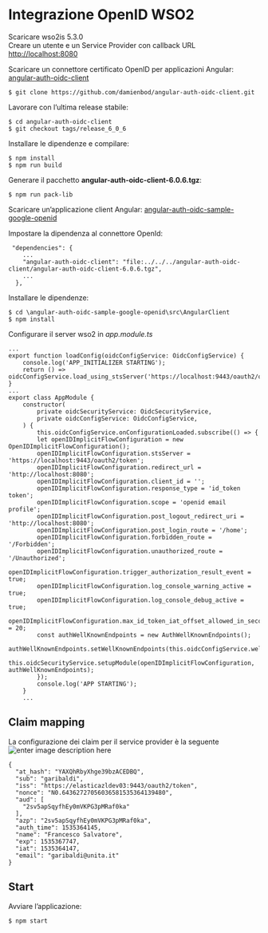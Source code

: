 <h1 id="integrazione--openid-wso2">Integrazione  OpenID WSO2</h1>
<p>Scaricare wso2is 5.3.0<br>
Creare un utente e un Service Provider con callback URL <a href="http://localhost:8080">http://localhost:8080</a></p>
<p>Scaricare un connettore certificato OpenID per applicazioni Angular:  <a href="https://github.com/damienbod/angular-auth-oidc-client">angular-auth-oidc-client</a></p>
<pre><code>$ git clone https://github.com/damienbod/angular-auth-oidc-client.git
</code></pre>
<p>Lavorare con l’ultima release stabile:</p>
<pre><code>$ cd angular-auth-oidc-client
$ git checkout tags/release_6_0_6
</code></pre>
<p>Installare le dipendenze e compilare:</p>
<pre><code>$ npm install
$ npm run build
</code></pre>
<p>Generare il pacchetto <strong>angular-auth-oidc-client-6.0.6.tgz</strong>:</p>
<pre><code>$ npm run pack-lib
</code></pre>
<p>Scaricare un’applicazione client Angular:  <a href="https://github.com/damienbod/angular-auth-oidc-sample-google-openid">angular-auth-oidc-sample-google-openid</a></p>
<p>Impostare la dipendenza al connettore OpenId:</p>
<pre class=" language-json"><code class="prism  language-json"> <span class="token string">"dependencies"</span><span class="token punctuation">:</span> <span class="token punctuation">{</span>
	<span class="token operator">...</span>
    <span class="token string">"angular-auth-oidc-client"</span><span class="token punctuation">:</span> <span class="token string">"file:../../../angular-auth-oidc-client/angular-auth-oidc-client-6.0.6.tgz"</span><span class="token punctuation">,</span>
	<span class="token operator">...</span>
  <span class="token punctuation">}</span><span class="token punctuation">,</span>
</code></pre>
<p>Installare le dipendenze:</p>
<pre><code>$ cd \angular-auth-oidc-sample-google-openid\src\AngularClient
$ npm install
</code></pre>
<p>Configurare il server wso2 in <em>app.module.ts</em></p>
<pre class=" language-ts"><code class="prism  language-ts"><span class="token operator">...</span>
<span class="token keyword">export</span> <span class="token keyword">function</span> <span class="token function">loadConfig</span><span class="token punctuation">(</span>oidcConfigService<span class="token punctuation">:</span> OidcConfigService<span class="token punctuation">)</span> <span class="token punctuation">{</span>
    console<span class="token punctuation">.</span><span class="token function">log</span><span class="token punctuation">(</span><span class="token string">'APP_INITIALIZER STARTING'</span><span class="token punctuation">)</span><span class="token punctuation">;</span>
    <span class="token keyword">return</span> <span class="token punctuation">(</span><span class="token punctuation">)</span> <span class="token operator">=&gt;</span> oidcConfigService<span class="token punctuation">.</span><span class="token function">load_using_stsServer</span><span class="token punctuation">(</span><span class="token string">'https://localhost:9443/oauth2/oidcdiscovery'</span><span class="token punctuation">)</span><span class="token punctuation">;</span>
<span class="token punctuation">}</span>
<span class="token operator">...</span>
<span class="token keyword">export</span> <span class="token keyword">class</span> <span class="token class-name">AppModule</span> <span class="token punctuation">{</span>
    <span class="token keyword">constructor</span><span class="token punctuation">(</span>
        <span class="token keyword">private</span> oidcSecurityService<span class="token punctuation">:</span> OidcSecurityService<span class="token punctuation">,</span>
        <span class="token keyword">private</span> oidcConfigService<span class="token punctuation">:</span> OidcConfigService<span class="token punctuation">,</span>
    <span class="token punctuation">)</span> <span class="token punctuation">{</span>
        <span class="token keyword">this</span><span class="token punctuation">.</span>oidcConfigService<span class="token punctuation">.</span>onConfigurationLoaded<span class="token punctuation">.</span><span class="token function">subscribe</span><span class="token punctuation">(</span><span class="token punctuation">(</span><span class="token punctuation">)</span> <span class="token operator">=&gt;</span> <span class="token punctuation">{</span>
        <span class="token keyword">let</span> openIDImplicitFlowConfiguration <span class="token operator">=</span> <span class="token keyword">new</span> <span class="token class-name">OpenIDImplicitFlowConfiguration</span><span class="token punctuation">(</span><span class="token punctuation">)</span><span class="token punctuation">;</span>
        openIDImplicitFlowConfiguration<span class="token punctuation">.</span>stsServer <span class="token operator">=</span> <span class="token string">'https://localhost:9443/oauth2/token'</span><span class="token punctuation">;</span>
        openIDImplicitFlowConfiguration<span class="token punctuation">.</span>redirect_url <span class="token operator">=</span> <span class="token string">'http://localhost:8080'</span><span class="token punctuation">;</span>
        openIDImplicitFlowConfiguration<span class="token punctuation">.</span>client_id <span class="token operator">=</span> <span class="token string">''</span><span class="token punctuation">;</span>
        openIDImplicitFlowConfiguration<span class="token punctuation">.</span>response_type <span class="token operator">=</span> <span class="token string">'id_token token'</span><span class="token punctuation">;</span>
        openIDImplicitFlowConfiguration<span class="token punctuation">.</span>scope <span class="token operator">=</span> <span class="token string">'openid email profile'</span><span class="token punctuation">;</span>
        openIDImplicitFlowConfiguration<span class="token punctuation">.</span>post_logout_redirect_uri <span class="token operator">=</span> <span class="token string">'http://localhost:8080'</span><span class="token punctuation">;</span>
        openIDImplicitFlowConfiguration<span class="token punctuation">.</span>post_login_route <span class="token operator">=</span> <span class="token string">'/home'</span><span class="token punctuation">;</span>
        openIDImplicitFlowConfiguration<span class="token punctuation">.</span>forbidden_route <span class="token operator">=</span> <span class="token string">'/Forbidden'</span><span class="token punctuation">;</span>
        openIDImplicitFlowConfiguration<span class="token punctuation">.</span>unauthorized_route <span class="token operator">=</span> <span class="token string">'/Unauthorized'</span><span class="token punctuation">;</span>
        openIDImplicitFlowConfiguration<span class="token punctuation">.</span>trigger_authorization_result_event <span class="token operator">=</span> <span class="token keyword">true</span><span class="token punctuation">;</span>
        openIDImplicitFlowConfiguration<span class="token punctuation">.</span>log_console_warning_active <span class="token operator">=</span> <span class="token keyword">true</span><span class="token punctuation">;</span>
        openIDImplicitFlowConfiguration<span class="token punctuation">.</span>log_console_debug_active <span class="token operator">=</span> <span class="token keyword">true</span><span class="token punctuation">;</span>
        openIDImplicitFlowConfiguration<span class="token punctuation">.</span>max_id_token_iat_offset_allowed_in_seconds <span class="token operator">=</span> <span class="token number">20</span><span class="token punctuation">;</span>
        <span class="token keyword">const</span> authWellKnownEndpoints <span class="token operator">=</span> <span class="token keyword">new</span> <span class="token class-name">AuthWellKnownEndpoints</span><span class="token punctuation">(</span><span class="token punctuation">)</span><span class="token punctuation">;</span>
        authWellKnownEndpoints<span class="token punctuation">.</span><span class="token function">setWellKnownEndpoints</span><span class="token punctuation">(</span><span class="token keyword">this</span><span class="token punctuation">.</span>oidcConfigService<span class="token punctuation">.</span>wellKnownEndpoints<span class="token punctuation">)</span><span class="token punctuation">;</span>
        <span class="token keyword">this</span><span class="token punctuation">.</span>oidcSecurityService<span class="token punctuation">.</span><span class="token function">setupModule</span><span class="token punctuation">(</span>openIDImplicitFlowConfiguration<span class="token punctuation">,</span> authWellKnownEndpoints<span class="token punctuation">)</span><span class="token punctuation">;</span>
        <span class="token punctuation">}</span><span class="token punctuation">)</span><span class="token punctuation">;</span>
        console<span class="token punctuation">.</span><span class="token function">log</span><span class="token punctuation">(</span><span class="token string">'APP STARTING'</span><span class="token punctuation">)</span><span class="token punctuation">;</span>
    <span class="token punctuation">}</span>
    <span class="token operator">...</span>
</code></pre>
<h2 id="claim-mapping">Claim mapping</h2>
<p>La configurazione dei claim per il service provider è la seguente<br>
<img src="https://lh3.googleusercontent.com/qbPqNqU1DKjbTNofGrhUEyLdwVX-2CmHo4IFa02bVyxZ47hpWqB5gzKqOmz_yko5Xl-Q_qTrZSzd" alt="enter image description here"></p>
<pre class=" language-json"><code class="prism  language-json"><span class="token punctuation">{</span>
  <span class="token string">"at_hash"</span><span class="token punctuation">:</span> <span class="token string">"YAXQhRbyXhge39bzACEDBQ"</span><span class="token punctuation">,</span>
  <span class="token string">"sub"</span><span class="token punctuation">:</span> <span class="token string">"garibaldi"</span><span class="token punctuation">,</span>
  <span class="token string">"iss"</span><span class="token punctuation">:</span> <span class="token string">"https://elasticazldev03:9443/oauth2/token"</span><span class="token punctuation">,</span>
  <span class="token string">"nonce"</span><span class="token punctuation">:</span> <span class="token string">"N0.64362727056036581535364139480"</span><span class="token punctuation">,</span>
  <span class="token string">"aud"</span><span class="token punctuation">:</span> <span class="token punctuation">[</span>
    <span class="token string">"2sv5apSqyfhEy0mVKPG3pMRaf0ka"</span>
  <span class="token punctuation">]</span><span class="token punctuation">,</span>
  <span class="token string">"azp"</span><span class="token punctuation">:</span> <span class="token string">"2sv5apSqyfhEy0mVKPG3pMRaf0ka"</span><span class="token punctuation">,</span>
  <span class="token string">"auth_time"</span><span class="token punctuation">:</span> <span class="token number">1535364145</span><span class="token punctuation">,</span>
  <span class="token string">"name"</span><span class="token punctuation">:</span> <span class="token string">"Francesco Salvatore"</span><span class="token punctuation">,</span>
  <span class="token string">"exp"</span><span class="token punctuation">:</span> <span class="token number">1535367747</span><span class="token punctuation">,</span>
  <span class="token string">"iat"</span><span class="token punctuation">:</span> <span class="token number">1535364147</span><span class="token punctuation">,</span>
  <span class="token string">"email"</span><span class="token punctuation">:</span> <span class="token string">"garibaldi@unita.it"</span>
<span class="token punctuation">}</span>
</code></pre>
<h2 id="start">Start</h2>
<p>Avviare l’applicazione:</p>
<pre><code>$ npm start
</code></pre>

<!--stackedit_data:
eyJoaXN0b3J5IjpbMTczOTI1NzQ4MV19
-->